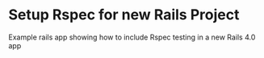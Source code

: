 Setup Rspec for new Rails Project
=================================

Example rails app showing how to include Rspec testing in a new Rails 4.0 app
